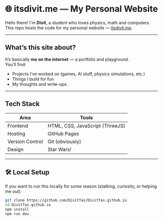 # 🌐 itsdivit.me — My Personal Website

Hello there! I'm **Divit**, a student who loves physics, math and computers.   
This repo hosts the code for my personal website — [itsdivit.me](https://itsdivit.me).

---

##  What’s this site about?

It’s basically **me on the internet** — a portfolio and playground.  
You’ll find:
-  Projects I’ve worked on (games, AI stuff, physics simulations, etc.)
-  Things I build for fun
-  My thoughts and write-ups.

---

##  Tech Stack

| Area | Tools |
|------|-------|
| Frontend | HTML, CSS, JavaScript (ThreeJS) |
| Hosting | GitHub Pages |
| Version Control | Git (obviously) |
| Design | Star Wars! |

---

## 🛠️ Local Setup

If you want to run this locally for some reason (stalking, curiosity, or helping me out):

```bash
git clone https://github.com/DivitTas/DivitTas.github.io
cd DivitTas.github.io
npm install
npm run dev
